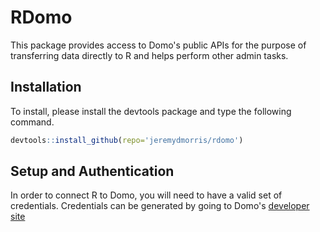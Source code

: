 # RDomo
This package provides access to Domo's public APIs for the purpose of transferring data directly to R and helps perform other admin tasks.

## Installation
To install, please install the devtools package and type the following command.

```r
devtools::install_github(repo='jeremydmorris/rdomo')
```

## Setup and Authentication

In order to connect R to Domo, you will need to have a valid set of credentials. Credentials can be generated by going to Domo's [developer site](https://developer.domo.com)